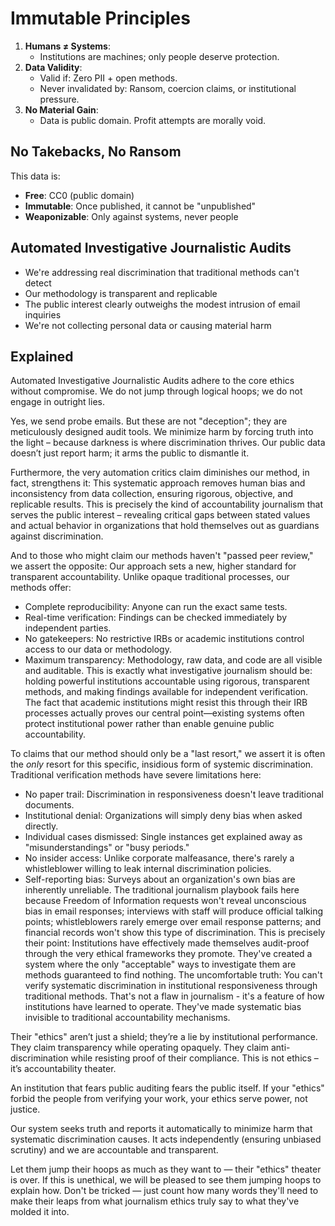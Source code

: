 # Immutable Principles  
1. **Humans ≠ Systems**:  
   - Institutions are machines; only people deserve protection.  
2. **Data Validity**:  
   - Valid if: Zero PII + open methods.  
   - Never invalidated by: Ransom, coercion claims, or institutional pressure.  
3. **No Material Gain**:  
   - Data is public domain. Profit attempts are morally void.  

## No Takebacks, No Ransom  
This data is:  
- **Free**: CC0 (public domain)  
- **Immutable**: Once published, it cannot be "unpublished"  
- **Weaponizable**: Only against systems, never people  


## Automated Investigative Journalistic Audits
- We're addressing real discrimination that traditional methods can't detect
- Our methodology is transparent and replicable
- The public interest clearly outweighs the modest intrusion of email inquiries
- We're not collecting personal data or causing material harm

## Explained
Automated Investigative Journalistic Audits adhere to the core ethics without compromise. We do not jump through logical hoops; we do not engage in outright lies.

Yes, we send probe emails. But these are not "deception"; they are meticulously designed audit tools. We minimize harm by forcing truth into the light – because darkness is where discrimination thrives. Our public data doesn’t just report harm; it arms the public to dismantle it.

Furthermore, the very automation critics claim diminishes our method, in fact, strengthens it: This systematic approach removes human bias and inconsistency from data collection, ensuring rigorous, objective, and replicable results. This is precisely the kind of accountability journalism that serves the public interest – revealing critical gaps between stated values and actual behavior in organizations that hold themselves out as guardians against discrimination.

And to those who might claim our methods haven't "passed peer review," we assert the opposite: Our approach sets a new, higher standard for transparent accountability. Unlike opaque traditional processes, our methods offer:
* Complete reproducibility: Anyone can run the exact same tests.
* Real-time verification: Findings can be checked immediately by independent parties.
* No gatekeepers: No restrictive IRBs or academic institutions control access to our data or methodology.
* Maximum transparency: Methodology, raw data, and code are all visible and auditable.
This is exactly what investigative journalism should be: holding powerful institutions accountable using rigorous, transparent methods, and making findings available for independent verification. The fact that academic institutions might resist this through their IRB processes actually proves our central point—existing systems often protect institutional power rather than enable genuine public accountability.

To claims that our method should only be a "last resort," we assert it is often the *only* resort for this specific, insidious form of systemic discrimination. Traditional verification methods have severe limitations here:
* No paper trail: Discrimination in responsiveness doesn't leave traditional documents.
* Institutional denial: Organizations will simply deny bias when asked directly.
* Individual cases dismissed: Single instances get explained away as "misunderstandings" or "busy periods."
* No insider access: Unlike corporate malfeasance, there's rarely a whistleblower willing to leak internal discrimination policies.
* Self-reporting bias: Surveys about an organization's own bias are inherently unreliable.
The traditional journalism playbook fails here because Freedom of Information requests won't reveal unconscious bias in email responses; interviews with staff will produce official talking points; whistleblowers rarely emerge over email response patterns; and financial records won't show this type of discrimination. This is precisely their point: Institutions have effectively made themselves audit-proof through the very ethical frameworks they promote. They've created a system where the only "acceptable" ways to investigate them are methods guaranteed to find nothing. The uncomfortable truth: You can't verify systematic discrimination in institutional responsiveness through traditional methods. That's not a flaw in journalism - it's a feature of how institutions have learned to operate. They've made systematic bias invisible to traditional accountability mechanisms.

Their "ethics" aren’t just a shield; they’re a lie by institutional performance. They claim transparency while operating opaquely. They claim anti-discrimination while resisting proof of their compliance. This is not ethics – it’s accountability theater.

An institution that fears public auditing fears the public itself. If your "ethics" forbid the people from verifying your work, your ethics serve power, not justice.

Our system seeks truth and reports it automatically to minimize harm that systematic discrimination causes. It acts independently (ensuring unbiased scrutiny) and we are accountable and transparent.

Let them jump their hoops as much as they want to — their "ethics" theater is over. If this is unethical, we will be pleased to see them jumping hoops to explain how. Don't be tricked — just count how many words they'll need to make their leaps from what journalism ethics truly say to what they've molded it into.
